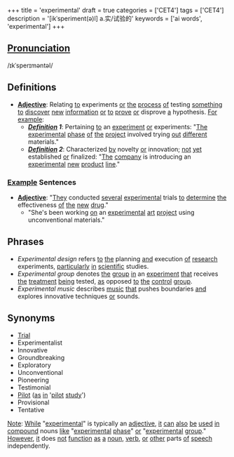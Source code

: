 +++
title = 'experimental'
draft = true
categories = ['CET4']
tags = ['CET4']
description = '[ikˈsperiment(ə)l] a.实/试验的'
keywords = ['ai words', 'experimental']
+++

## [Pronunciation](/en/post/pronunciation/)
/ɪkˈsperɪməntəl/

## Definitions
- **[Adjective](/en/post/adjective/)**: Relating [to](/en/post/to/) experiments [or](/en/post/or/) [the](/en/post/the/) [process](/en/post/process/) [of](/en/post/of/) testing [something](/en/post/something/) [to](/en/post/to/) [discover](/en/post/discover/) [new](/en/post/new/) [information](/en/post/information/) [or](/en/post/or/) [to](/en/post/to/) [prove](/en/post/prove/) [or](/en/post/or/) disprove [a](/en/post/a/) hypothesis. [For](/en/post/for/) [example](/en/post/example/):
  - _**[Definition](/en/post/definition/) 1**_: Pertaining [to](/en/post/to/) an [experiment](/en/post/experiment/) [or](/en/post/or/) experiments: "[The](/en/post/the/) [experimental](/en/post/experimental/) [phase](/en/post/phase/) [of](/en/post/of/) [the](/en/post/the/) [project](/en/post/project/) involved trying [out](/en/post/out/) [different](/en/post/different/) materials."
  - _**[Definition](/en/post/definition/) 2**_: Characterized [by](/en/post/by/) novelty [or](/en/post/or/) innovation; [not](/en/post/not/) [yet](/en/post/yet/) established [or](/en/post/or/) finalized: "[The](/en/post/the/) [company](/en/post/company/) is introducing an [experimental](/en/post/experimental/) [new](/en/post/new/) [product](/en/post/product/) [line](/en/post/line/)."

### [Example](/en/post/example/) Sentences
- **[Adjective](/en/post/adjective/)**: "[They](/en/post/they/) conducted [several](/en/post/several/) [experimental](/en/post/experimental/) trials [to](/en/post/to/) [determine](/en/post/determine/) [the](/en/post/the/) effectiveness [of](/en/post/of/) [the](/en/post/the/) [new](/en/post/new/) [drug](/en/post/drug/)."
  - "She's been working [on](/en/post/on/) an [experimental](/en/post/experimental/) [art](/en/post/art/) [project](/en/post/project/) using unconventional materials."

## Phrases
- _Experimental design_ refers [to](/en/post/to/) [the](/en/post/the/) planning [and](/en/post/and/) execution [of](/en/post/of/) [research](/en/post/research/) experiments, [particularly](/en/post/particularly/) [in](/en/post/in/) [scientific](/en/post/scientific/) studies.
- _Experimental group_ denotes [the](/en/post/the/) [group](/en/post/group/) [in](/en/post/in/) an [experiment](/en/post/experiment/) [that](/en/post/that/) receives [the](/en/post/the/) [treatment](/en/post/treatment/) [being](/en/post/being/) tested, [as](/en/post/as/) opposed [to](/en/post/to/) [the](/en/post/the/) [control](/en/post/control/) [group](/en/post/group/).
- _Experimental music_ describes [music](/en/post/music/) [that](/en/post/that/) pushes boundaries [and](/en/post/and/) explores innovative techniques [or](/en/post/or/) sounds.

## Synonyms
- [Trial](/en/post/trial/)
- Experimentalist
- Innovative
- Groundbreaking
- Exploratory
- Unconventional
- Pioneering
- Testimonial
- [Pilot](/en/post/pilot/) ([as](/en/post/as/) [in](/en/post/in/) '[pilot](/en/post/pilot/) [study](/en/post/study/)')  
- Provisional
- Tentative

[Note](/en/post/note/): [While](/en/post/while/) "[experimental](/en/post/experimental/)" is typically an [adjective](/en/post/adjective/), [it](/en/post/it/) [can](/en/post/can/) [also](/en/post/also/) [be](/en/post/be/) [used](/en/post/used/) [in](/en/post/in/) [compound](/en/post/compound/) nouns [like](/en/post/like/) "[experimental](/en/post/experimental/) [phase](/en/post/phase/)" [or](/en/post/or/) "[experimental](/en/post/experimental/) [group](/en/post/group/)." [However](/en/post/however/), [it](/en/post/it/) does [not](/en/post/not/) [function](/en/post/function/) [as](/en/post/as/) [a](/en/post/a/) [noun](/en/post/noun/), [verb](/en/post/verb/), [or](/en/post/or/) [other](/en/post/other/) parts [of](/en/post/of/) [speech](/en/post/speech/) independently.
